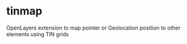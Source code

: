 # tinmap
OpenLayers extension to map pointer or Geolocation position to other elements using TIN grids
